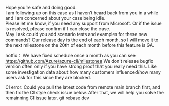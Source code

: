 Hope you’re safe and doing good.  
I am following up on this case as I haven’t heard back from you in a while and I am concerned about your case being idle.  
Please let me know, if you need any support from Microsoft. Or if the issue is resolved, please confirm if I can close the case.  
May I ask could you add scenario tests and examples for these new commands?
Our release day is the end of each month, so I will move it to the next milestone on the 20th of each month before this feature is GA.

hotfix：
We have fixed schedule once a month as you can see https://github.com/Azure/azure-cli/milestones
We don't release bugfix version often only if you have strong proof that you really need this.
Like some investigation data about how many customers influenced/how many users ask for this since they are blocked.

CI error:
Could you pull the latest code from remote main branch first, and then fix the CI style check issue below.
After that, we will help you solve the remainning CI issue later.
git rebase dev
